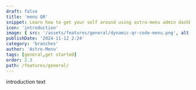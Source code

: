```yaml
---
draft: false
title: 'menu QR'
snippet: Learn how to get your self around using astro-menu admin dashboard
icon: 'introduction'
image: { src: '/assets/features/general/dynamic-qr-code-menu.png', alt: '' }
publishDate: '2024-11-12 2:24'
category: 'branches'
author: 'Astro-Menu'
tags: [general,get started]
order: 2.3
path: /features/general/
---
```


introduction text